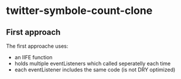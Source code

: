 # twitter-symbole-count-clone

## First approach

The first approache uses: 

- an IIFE function
- holds multiple eventListeners which called seperatelly each time
- each eventListener includes the same code (is not DRY optimized)

